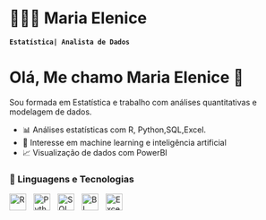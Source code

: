 
# 👩🏻‍💻 Maria Elenice

**`Estatística| Analista de Dados`**

# Olá, Me chamo Maria Elenice 👋
Sou formada em Estatística e trabalho com análises quantitativas e modelagem de dados.
- 📊 Análises estatísticas com R, Python,SQL,Excel.
- 🧠 Interesse em machine learning e inteligência artificial
- 📈 Visualização de dados com PowerBI 





### 🤖 Linguagens e Tecnologias

<img 
    align="left" 
    alt="R" 
    title="R Programming Language" 
    width="30px" 
    style="padding-right: 10px;" 
    src="https://www.r-project.org/logo/Rlogo.svg" 
/>

<img 
    align="left" 
    alt="Python" 
    title="Python"
    width="30px" 
    style="padding-right: 10px;" 
    src="https://cdn.jsdelivr.net/gh/devicons/devicon@latest/icons/python/python-original.svg" 
/>

<img 
    align="left" 
    alt="SQL" 
    title="SQL" 
    width="30px" 
    style="padding-right: 10px;" 
    src="https://cdn.jsdelivr.net/gh/devicons/devicon@latest/icons/azuresqldatabase/azuresqldatabase-original.svg" 
/>

<img 
    align="left" 
    alt="BI" 
    title="BI" 
    width="30px" 
    style="padding-right: 10px;" 
    src="https://upload.wikimedia.org/wikipedia/commons/thumb/c/cf/New_Power_BI_Logo.svg/600px-New_Power_BI_Logo.svg.png?20210102182532" 
/>

<img 
    align="left" 
    alt="Excel" 
    title="Excel" 
    width="30px" 
    style="padding-right: 10px;" 
    src="https://encrypted-tbn0.gstatic.com/images?q=tbn:ANd9GcRPvCpE26qGzfEuGmXvHdCSB9pWK_2ayIMQmQ&s" 
/>


<br/>
<br/>



